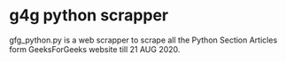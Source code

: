 # g4g python scrapper

gfg_python.py is a web scrapper to scrape all the Python Section Articles form GeeksForGeeks website till 21 AUG 2020.
